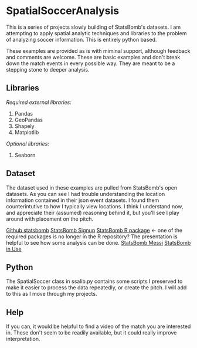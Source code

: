 # SpatialSoccerAnalysis
 This is a series of projects slowly building of StatsBomb's datasets. I am attempting to apply spatial analytic techniques and libraries to the problem of analyzing soccer information. This is entirely python based.
 
 These examples are provided as is with miminal support, although feedback and comments are welcome. These are basic examples and don't break down the match events in every possible way. They are meant to be a stepping stone to deeper analysis.
 

## Libraries
 *Required external libraries:*
 
 1. Pandas
 2. GeoPandas
 3. Shapely
 4. Matplotlib
 
 *Optional libraries:*
 
 1. Seaborn
 
## Dataset

The dataset used in these examples are pulled from StatsBomb's open datasets. As you can see I had trouble understanding the location information contained in their json event datasets. I found them counterintutive to how I typically view locations. I think I understand now, and appreciate their (assumed) reasoning behind it, but you'll see I play around with placement on the pitch.

[Github statsbomb](https://github.com/statsbomb/open-data)
[StatsBomb Signup](https://statsbomb.com/resource-centre/)
[StatsBomb R package](http://statsbomb.com/wp-content/uploads/2019/07/Using-StatsBomb-Data-In-R_up.pdf) <- one of the required packages is no longer in the R repository? The presentation is helpful to see how some analysis can be done.
[StatsBomb Messi](https://statsbomb.com/2019/07/messi-data-release-part-1-working-with-statsbomb-data-in-r/)
[StatsBomb in Use](https://statsbomb.com/2019/05/statsbomb-data-one-year-on/)

## Python

The SpatialSoccer class in ssalib.py contains some scripts I preserved to make it easier to process the data repeatedly, or create the pitch. I will add to this as I move through my projects.

## Help

If you can, it would be helpful to find a video of the match you are interested in. These don't seem to be readily available, but it could really improve interpretation.